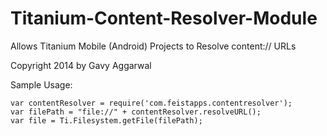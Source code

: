 Titanium-Content-Resolver-Module
================================

Allows Titanium Mobile (Android) Projects to Resolve content:// URLs

Copyright 2014 by Gavy Aggarwal

Sample Usage:

	var contentResolver = require('com.feistapps.contentresolver');
	var filePath = "file://" + contentResolver.resolveURL();
	var file = Ti.Filesystem.getFile(filePath);
